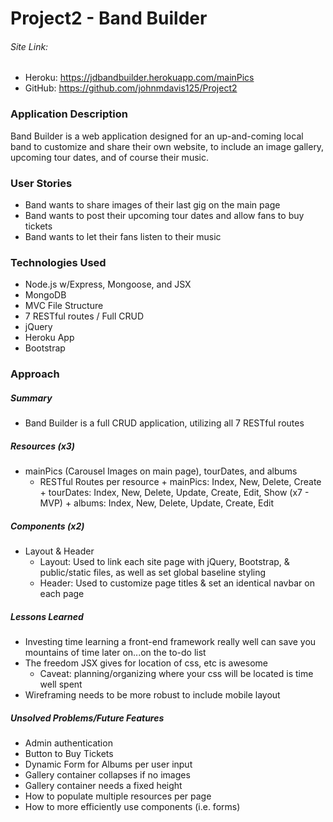 # Project2 - Band Builder

###### Site Link: 
+ Heroku: https://jdbandbuilder.herokuapp.com/mainPics
+ GitHub: https://github.com/johnmdavis125/Project2

### Application Description
Band Builder is a web application designed for an up-and-coming local band to customize and share their own website, to include an image gallery, upcoming tour dates, and of course their music. 

### User Stories
+ Band wants to share images of their last gig on the main page
+ Band wants to post their upcoming tour dates and allow fans to buy tickets
+ Band wants to let their fans listen to their music

### Technologies Used
+ Node.js w/Express, Mongoose, and JSX
+ MongoDB
+ MVC File Structure
+ 7 RESTful routes / Full CRUD
+ jQuery
+ Heroku App
+ Bootstrap

### Approach 
##### Summary
+ Band Builder is a full CRUD application, utilizing all 7 RESTful routes

##### Resources (x3)
+ mainPics (Carousel Images on main page), tourDates, and albums
  + RESTful Routes per resource
        + mainPics: Index, New, Delete, Create
        + tourDates: Index, New, Delete, Update, Create, Edit, Show (x7 - MVP)
        + albums: Index, New, Delete, Update, Create, Edit

##### Components (x2)
+ Layout & Header
  + Layout: Used to link each site page with jQuery, Bootstrap, & public/static files, as well as set global baseline styling
  + Header: Used to customize page titles & set an identical navbar on each page

##### Lessons Learned
+ Investing time learning a front-end framework really well can save you mountains of time later on...on the to-do list
+ The freedom JSX gives for location of css, etc is awesome
    + Caveat: planning/organizing where your css will be located is time well spent
+ Wireframing needs to be more robust to include mobile layout

##### Unsolved Problems/Future Features
+ Admin authentication
+ Button to Buy Tickets
+ Dynamic Form for Albums per user input
+ Gallery container collapses if no images
+ Gallery container needs a fixed height
+ How to populate multiple resources per page
+ How to more efficiently use components (i.e. forms)


